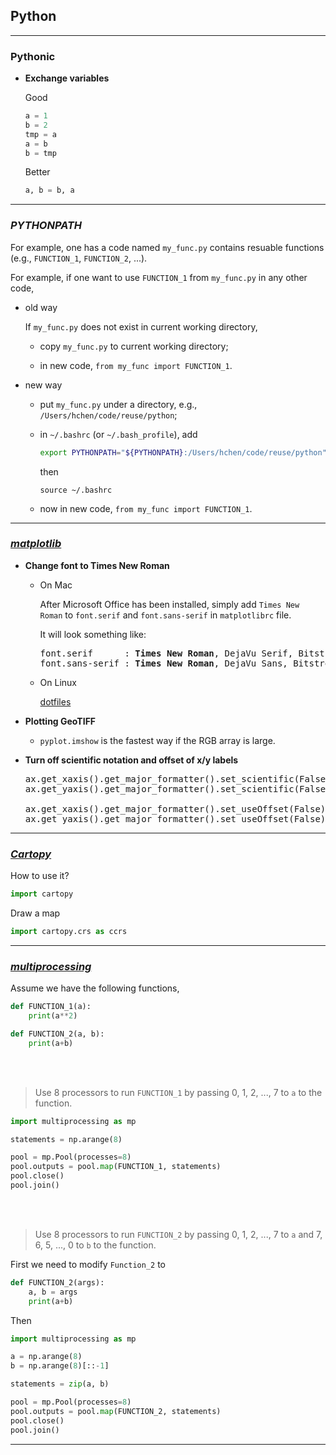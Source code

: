 ## Python

---
### Pythonic

- **Exchange variables**

  Good
  ```python
  a = 1
  b = 2
  tmp = a
  a = b
  b = tmp
  ```

  Better
  ```python
  a, b = b, a
  ```
---

### _PYTHONPATH_

For example, one has a code named `my_func.py` contains resuable
functions (e.g., `FUNCTION_1`, `FUNCTION_2`, ...).

For example, if one want to use `FUNCTION_1` from `my_func.py`
in any other code,

- old way

  If `my_func.py` does not exist in current working directory,

  - copy `my_func.py` to current working directory;

  - in new code, `from my_func import FUNCTION_1`.

- new way

  - put `my_func.py` under a directory, e.g., `/Users/hchen/code/reuse/python`;

  - in `~/.bashrc` (or `~/.bash_profile`), add
    ```bash
    export PYTHONPATH="${PYTHONPATH}:/Users/hchen/code/reuse/python"
    ```

    then

    ```
    source ~/.bashrc
    ```

  - now in new code, `from my_func import FUNCTION_1`.

--------

### [_matplotlib_](https://matplotlib.org/)

- __Change font to Times New Roman__

  - On Mac

    After Microsoft Office has been installed, simply add `Times New Roman`
    to `font.serif` and `font.sans-serif` in `matplotlibrc` file.

    It will look something like:
    <pre>
    font.serif      : <b>Times New Roman</b>, DejaVu Serif, Bitstream Vera Serif ...
    font.sans-serif : <b>Times New Roman</b>, DejaVu Sans, Bitstream Vera Sans ...
    </pre>

  - On Linux

    [dotfiles](https://github.com/hong-chen/dotfiles)

- __Plotting GeoTIFF__

  - `pyplot.imshow` is the fastest way if the RGB array is large.

- __Turn off scientific notation and offset of x/y labels__

  <pre>
  ax.get_xaxis().get_major_formatter().set_scientific(False)
  ax.get_yaxis().get_major_formatter().set_scientific(False)

  ax.get_xaxis().get_major_formatter().set_useOffset(False)
  ax.get_yaxis().get_major_formatter().set_useOffset(False)
  </pre>
--------

### [_Cartopy_](http://scitools.org.uk/cartopy/)

How to use it?

```python
import cartopy
```

Draw a map
```python
import cartopy.crs as ccrs
```

---

### [_multiprocessing_](https://docs.python.org/3.6/library/multiprocessing.html)

Assume we have the following functions,

```python
def FUNCTION_1(a):
    print(a**2)

def FUNCTION_2(a, b):
    print(a+b)
```

<br><br>

> Use 8 processors to run `FUNCTION_1` by passing
> 0, 1, 2, ..., 7 to `a` to the function.

```python
import multiprocessing as mp

statements = np.arange(8)

pool = mp.Pool(processes=8)
pool.outputs = pool.map(FUNCTION_1, statements)
pool.close()
pool.join()
```
<br><br>

> Use 8 processors to run `FUNCTION_2` by passing
> 0, 1, 2, ..., 7 to `a` and 7, 6, 5, ..., 0 to `b`
> to the function.

First we need to modify `Function_2` to
```python
def FUNCTION_2(args):
    a, b = args
    print(a+b)
```

Then
```python
import multiprocessing as mp

a = np.arange(8)
b = np.arange(8)[::-1]

statements = zip(a, b)

pool = mp.Pool(processes=8)
pool.outputs = pool.map(FUNCTION_2, statements)
pool.close()
pool.join()
```
--------

